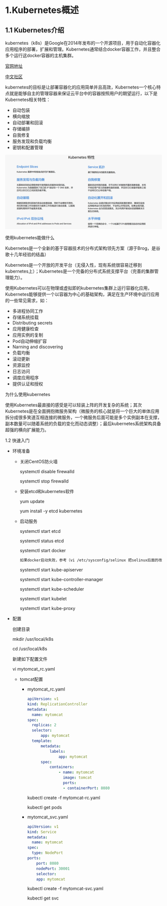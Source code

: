 # 1.Kubernetes概述

## 1.1 Kubernetes介绍

kubernetes（k8s）是Google在2014年发布的一个开源项目，用于自动化容器化应用程序的部署，扩展和管理。Kubernetes通常结合docker容器工作，并且整合多个运行这docker容器的主机集群。

[官网地址](https://Kubernetes.io)

[中文社区](https://www.kubernetes.org.cn/docs)

kubernetes的目标是让部署容器化的应用简单并且高效，Kubernetes一个核心特点就是能够自主的管理容器来保证云平台中的容器按照用户的期望运行，以下是Kubernetes相关特性：

- 自动包装
- 横向缩放
- 自动部署和回滚
- 存储编排
- 自我修复
- 服务发现和负载均衡
- 密钥和配置管理

![kubenetes特性](./images/kubernetes特性.jpg)

使用kubernetes能做什么

Kubernetes是一个全新的基于容器技术的分布式架构领先方案（源于Brog，是谷歌十几年经验的结晶）

Kubernetes是一个开放的开发平台（无侵入性，现有系统很容易迁移到kubernetes上）；Kubernetes是一个完备的分布式系统支撑平台（完善的集群管理能力）。

使用Kubernetes可以在物理或虚拟即的kubernetes集群上运行容器化应用，Kubernetes能够提供一个以容器为中心的基础架构，满足在生产环境中运行应用的一些常见需求，如：

- 多进程协同工作
- 存储系统挂载
- Distributing secrets
- 应用健康检查
- 应用实例的复制
- Pod自动伸缩扩容
- Narning and discovering
- 负载均衡
- 滚动更新
- 资源监控
- 日志访问
- 调度应用程序
- 提供认证和授权

为什么使用kubernetes

使用Kubernetes最直接的感受是可以轻装上阵的开发复杂的系统；其次Kubernetes是在全面拥抱微服务架构（微服务的核心就是将一个巨大的单体应用拆分成很多笑道互相连接的微服务，一个微服务后面可能是多个实例副本在支撑，副本数量可以随着系统的负载的变化而动态调整）；最后kubernetes系统架构具备超强的横向扩展能力。

1.2 快速入门

- 环境准备

  - 关闭CentOS防火墙

    systemctl disable firewalld

    systemctl stop firewalld

  - 安装etcd和kubernetes软件

    yum update

    yum install -y etcd kubernetes

  - 启动服务

    systemctl start etcd

    systemctl status etcd

    systemctl start docker

    ```txt
    如果docker启动失败，参考（vi /etc/sysconfig/selinux 把selinux后面的改为disabled，重启一波机器reboot -n，在启动docker就可以了）
    ```

    systemctl start kube-apiserver

    systemctl start kube-controller-manager

    systemctl start kube-scheduler

    systemctl start kubelet

    systemctl start kube-proxy

- 配置

  创建目录 

  mkdir /usr/local/k8s

  cd /usr/local/k8s

  新建如下配置文件

  vi mytomcat_rc.yaml

  - tomcat配置

    - mytomcat_rc.yaml

      ```yml
      apiVersion: v1
      kind: ReplicationController
      metadata:
      	name: mytomcat
      spec:
      	replicas: 2
      	selector:
      		app: mytomcat
      	template:
      		metadata:
      			labels:
      				app: mytomcat
      		spec:
      			containers:
      				- name: mytomcat
      				  image: tomcat
      				  ports:
      				  - containerPort: 8080
      ```

      kubectl create -f mytomcat-rc.yaml

      kubectl get pods

    - mytomcat_svc.yaml

      ```yaml
      apiVersion: v1
      kind: Service
      metadata:
      	name: mytomcat
      spec:
      	type: NodePort
      ports:
          port: 8080
          nodePort: 30001
          selector:
          app: mytomcat
      ```

      kubectl create -f mytomcat-svc.yaml

      kubectl get svc